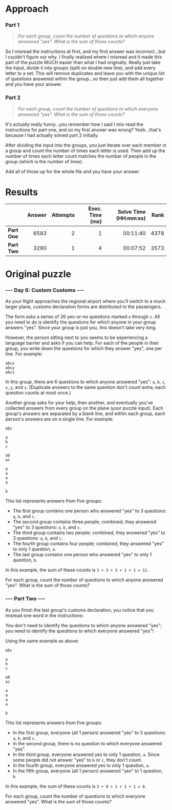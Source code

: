 # Approach
### Part 1
> _For each group, count the number of questions to which anyone answered "yes". What is the sum of those counts?_

So I misread the instructions at first, and my first answer was incorrect...but I couldn't figure out why.
I finally realized where I misread and it made this part of the puzzle MUCH easier than what I had
originally. Really just take the input, divide it into groups (split on double new line), and add
every letter to a set. This will remove duplicates and leave you with the unique list of questions
answered within the group...so then just add them all together and you have your answer.

### Part 2
> _For each group, count the number of questions to which everyone answered "yes". What is the sum of those counts?_

It's actually really funny...you remember how I said I mis-read the instructions for part one, and so my
first answer was wrong? Yeah...that's because I had actually solved part 2 initially.

After dividing the input into the groups, you just iterate over each member in a group and count the number
of times each letter is used. Then add up the number of times each letter count matches the number of
people in the group (which is the number of lines).

Add all of those up for the whole file and you have your answer.

# Results

|    | Answer     | Attempts  | Exec. Time (ms) | Solve Time (HH:mm:ss) | Rank |
| ------ |-----------:| ---------:| -------------------:| ----:| ----:|
| **Part One**  | 6583  | 2  | 1  | 00:11:40  | 4378  |
| **Part Two**  | 3290  | 1  | 4  | 00:07:52  | 3573  |

# Original puzzle

### --- Day 6: Custom Customs ---
As your flight approaches the regional airport where you'll switch to a much larger plane, customs declaration
forms are distributed to the passengers.

The form asks a series of 26 yes-or-no questions marked `a` through `z`. All you need to do is identify the
questions for which anyone in your group answers "yes". Since your group is just you, this doesn't take very long.

However, the person sitting next to you seems to be experiencing a language barrier and asks if you can help.
For each of the people in their group, you write down the questions for which they answer "yes", one per
line. For example:
```
abcx
abcy
abcz
```
In this group, there are 6 questions to which anyone answered "yes": `a`, `b`, `c`, `x`, `y`, and `z`.
(Duplicate answers to the same question don't count extra; each question counts at most once.)

Another group asks for your help, then another, and eventually you've collected answers from every group on
the plane (your puzzle input). Each group's answers are separated by a blank line, and within each group,
each person's answers are on a single line. For example:
```
abc

a
b
c

ab
ac

a
a
a
a

b
```
This list represents answers from five groups:
* The first group contains one person who answered "yes" to 3 questions: `a`, `b`, and `c`.
* The second group contains three people; combined, they answered "yes" to 3 questions: `a`, `b`, and `c`.
* The third group contains two people; combined, they answered "yes" to 3 questions: `a`, `b`, and `c`.
* The fourth group contains four people; combined, they answered "yes" to only 1 question, `a`.
* The last group contains one person who answered "yes" to only 1 question, `b`.

In this example, the sum of these counts is `3 + 3 + 3 + 1 + 1 = 11`.

For each group, count the number of questions to which anyone answered "yes". What is the sum of those counts?

### --- Part Two ---
As you finish the last group's customs declaration, you notice that you misread one word in the instructions:

You don't need to identify the questions to which anyone answered "yes"; you need to identify the questions to
which everyone answered "yes"!

Using the same example as above:
```
abc

a
b
c

ab
ac

a
a
a
a

b
```
This list represents answers from five groups:
* In the first group, everyone (all 1 person) answered "yes" to 3 questions: `a`, `b`, and `c`.
* In the second group, there is no question to which everyone answered "yes".
* In the third group, everyone answered yes to only 1 question, `a`. Since some people did not answer "yes" to
  `b` or `c`, they don't count.
* In the fourth group, everyone answered yes to only 1 question, `a`.
* In the fifth group, everyone (all 1 person) answered "yes" to 1 question, `b`.

In this example, the sum of these counts is `3 + 0 + 1 + 1 + 1 = 6`.

For each group, count the number of questions to which everyone answered "yes". What is the sum of those counts?
